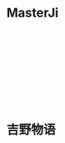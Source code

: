 # MasterJi                                                                                                                                                                                                                                                        
<!-- 示例 README -->                                
<!DOCTYPE html>                                                                                                                                                                                                                                                                  
<html>
<head>
<title> MasterJi  =_= </title>                                                                                                                                                                                  
</head>
<body>
    <h1>吉野物语</h1>                                                                                                                                                                                          
</body>                                         
</html>
